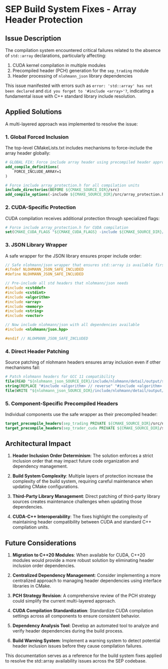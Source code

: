 # SEP Build System Fixes - Array Header Protection

## Issue Description

The compilation system encountered critical failures related to the absence of `std::array` declarations, particularly affecting:

1. CUDA kernel compilation in multiple modules
2. Precompiled header (PCH) generation for the `sep_trading` module
3. Header processing of `nlohmann_json` library dependencies

This issue manifested with errors such as `error: 'std::array' has not been declared` and `did you forget to '#include <array>'?`, indicating a fundamental issue with C++ standard library include resolution.

## Applied Solutions

A multi-layered approach was implemented to resolve the issue:

### 1. Global Forced Inclusion

The top-level CMakeLists.txt includes mechanisms to force-include the array header globally:

```cmake
# GLOBAL FIX: Force include array header using precompiled header approach
add_compile_definitions(
    FORCE_INCLUDE_ARRAY=1
)

# Force include array_protection.h for all compilation units
include_directories(BEFORE ${CMAKE_SOURCE_DIR}/src)
add_compile_options(-include ${CMAKE_SOURCE_DIR}/src/array_protection.h)
```

### 2. CUDA-Specific Protection

CUDA compilation receives additional protection through specialized flags:

```cmake
# Force include array_protection.h for CUDA compilation
set(CMAKE_CUDA_FLAGS "${CMAKE_CUDA_FLAGS} -include ${CMAKE_SOURCE_DIR}/src/array_protection.h")
```

### 3. JSON Library Wrapper

A safe wrapper for the JSON library ensures proper include order:

```cpp
// Safe nlohmann/json wrapper that ensures std::array is available first
#ifndef NLOHMANN_JSON_SAFE_INCLUDED
#define NLOHMANN_JSON_SAFE_INCLUDED

// Pre-include all std headers that nlohmann/json needs
#include <cstddef>
#include <cstdint>
#include <algorithm>
#include <array>
#include <memory>
#include <string>
#include <vector>

// Now include nlohmann/json with all dependencies available
#include <nlohmann/json.hpp>

#endif // NLOHMANN_JSON_SAFE_INCLUDED
```

### 4. Direct Header Patching

Source patching of nlohmann headers ensures array inclusion even if other mechanisms fail:

```cmake
# Patch nlohmann headers for GCC 11 compatibility
file(READ "${nlohmann_json_SOURCE_DIR}/include/nlohmann/detail/output/serializer.hpp" SERIALIZER_CONTENT)
string(REPLACE "#include <algorithm> // reverse" "#include <algorithm> // reverse\n#include <array>\n#include <string>, remove, fill, find, none_of" SERIALIZER_CONTENT "${SERIALIZER_CONTENT}")
file(WRITE "${nlohmann_json_SOURCE_DIR}/include/nlohmann/detail/output/serializer.hpp" "${SERIALIZER_CONTENT}")
```

### 5. Component-Specific Precompiled Headers

Individual components use the safe wrapper as their precompiled header:

```cmake
target_precompile_headers(sep_trading PRIVATE ${CMAKE_SOURCE_DIR}/src/nlohmann_json_safe.h)
target_precompile_headers(sep_trader_cuda PRIVATE ${CMAKE_SOURCE_DIR}/src/nlohmann_json_safe.h)
```

## Architectural Impact

1. **Header Inclusion Order Determinism**: The solution enforces a strict inclusion order that may impact future code organization and dependency management.

2. **Build System Complexity**: Multiple layers of protection increase the complexity of the build system, requiring careful maintenance when updating CMake configurations.

3. **Third-Party Library Management**: Direct patching of third-party library sources creates maintenance challenges when updating those dependencies.

4. **CUDA-C++ Interoperability**: The fixes highlight the complexity of maintaining header compatibility between CUDA and standard C++ compilation units.

## Future Considerations

1. **Migration to C++20 Modules**: When available for CUDA, C++20 modules would provide a more robust solution by eliminating header inclusion order dependencies.

2. **Centralized Dependency Management**: Consider implementing a more centralized approach to managing header dependencies using interface libraries in CMake.

3. **PCH Strategy Revision**: A comprehensive review of the PCH strategy could simplify the current multi-layered approach.

4. **CUDA Compilation Standardization**: Standardize CUDA compilation settings across all components to ensure consistent behavior.

5. **Dependency Analysis Tool**: Develop an automated tool to analyze and verify header dependencies during the build process.

6. **Build Warning System**: Implement a warning system to detect potential header inclusion issues before they cause compilation failures.

This documentation serves as a reference for the build system fixes applied to resolve the std::array availability issues across the SEP codebase.
